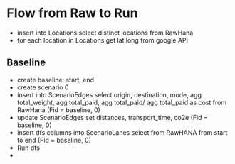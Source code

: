 # Flow from Raw to Run
- insert into Locations select distinct locations from RawHana
- for each location in Locations get lat long from google API

## Baseline
- create baseline: start, end
- create scenario 0
- insert into ScenarioEdges select origin, destination, mode, agg total_weight, agg total_paid, agg total_paid/ agg total_paid as cost from RawHana (Fid = baseline, 0)
- update ScenarioEdges set distances, transport_time, co2e (Fid = baseline, 0)
- insert dfs columns into ScenarioLanes select from RawHANA from start to end (Fid = baseline, 0)
- Run dfs
- 